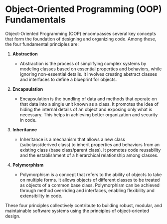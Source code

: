 # Object-Oriented Programming (OOP) Fundamentals

Object-Oriented Programming (OOP) encompasses several key concepts that form the foundation of designing and organizing code. Among these, the four fundamental principles are:

1. **Abstraction**
   - Abstraction is the process of simplifying complex systems by modeling classes based on essential properties and behaviors, while ignoring non-essential details. It involves creating abstract classes and interfaces to define a blueprint for objects.

2. **Encapsulation**
   - Encapsulation is the bundling of data and methods that operate on that data into a single unit known as a class. It promotes the idea of hiding the internal details of an object and exposing only what is necessary. This helps in achieving better organization and security in code.

3. **Inheritance**
   - Inheritance is a mechanism that allows a new class (subclass/derived class) to inherit properties and behaviors from an existing class (base class/parent class). It promotes code reusability and the establishment of a hierarchical relationship among classes.

4. **Polymorphism**
   - Polymorphism is a concept that refers to the ability of objects to take on multiple forms. It allows objects of different classes to be treated as objects of a common base class. Polymorphism can be achieved through method overriding and interfaces, enabling flexibility and extensibility in code.

These four principles collectively contribute to building robust, modular, and maintainable software systems using the principles of object-oriented design.
